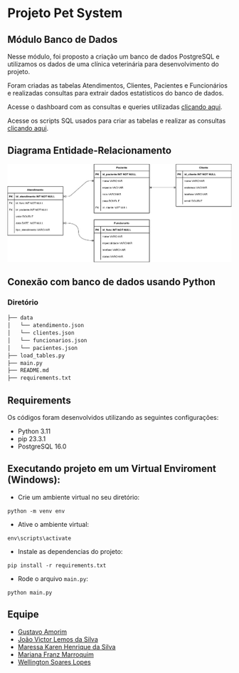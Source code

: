 # Projeto Pet System
## Módulo Banco de Dados
Nesse módulo, foi proposto a criação um banco de dados PostgreSQL e utilizamos os dados de uma clínica veterinária para desenvolvimento do projeto.

Foram criadas as tabelas Atendimentos, Clientes, Pacientes e Funcionários e realizadas consultas para extrair dados estatísticos do banco de dados.

Acesse o dashboard com as consultas e queries utilizadas [clicando aqui](dashboard_consultas.xlsx).

Acesse os scripts SQL usados para criar as tabelas e realizar as consultas [clicando aqui](scripts_sql).


## Diagrama Entidade-Relacionamento
<img src="diagrama_ER.jpeg">



## Conexão com banco de dados usando Python
### Diretório

```bash
├── data
│   └── atendimento.json
│   └── clientes.json
│   └── funcionarios.json
│   └── pacientes.json
├── load_tables.py
├── main.py
├── README.md
├── requirements.txt
```

## Requirements
Os códigos foram desenvolvidos utilizando as seguintes configurações:

- Python 3.11
- pip 23.3.1
- PostgreSQL 16.0

## Executando projeto em um Virtual Enviroment (Windows):

- Crie um ambiente virtual no seu diretório: 
```
python -m venv env
 ```
- Ative o ambiente virtual: 
```
env\scripts\activate
 ```
- Instale as dependencias do projeto:
```
pip install -r requirements.txt
 ```
- Rode o arquivo `main.py`:
```
python main.py
```

## Equipe
- [Gustavo Amorim](https://github.com/gustavoaamorim)
- [João Victor Lemos da Silva ](https://github.com/victorlemos1)
- [Maressa Karen Henrique da Silva](https://github.com/maressakaren)
- [Mariana Franz Marroquim](https://github.com/framzz)
- [Wellington Soares Lopes](https://github.com/Wellington-lopes)